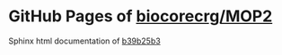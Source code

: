 GitHub Pages of [biocorecrg/MOP2](https://github.com/biocorecrg/MOP2.git)
===
Sphinx html documentation of [b39b25b3](https://github.com/biocorecrg/MOP2/tree/b39b25b351f9dc50732762d6d8a89be24b43342c)
